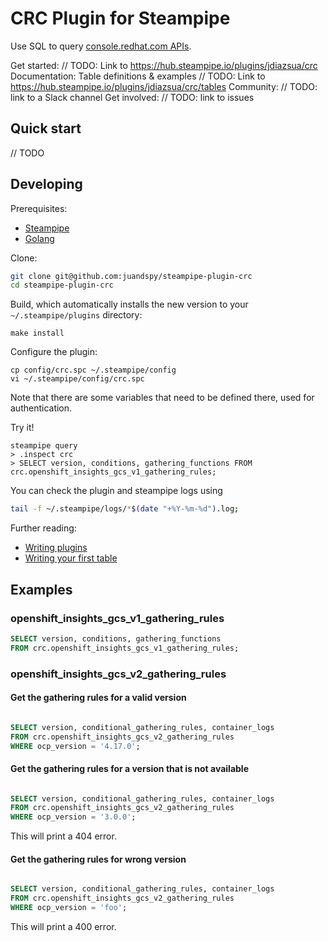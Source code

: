 # CRC Plugin for Steampipe

Use SQL to query [console.redhat.com APIs](console.redhat.com/docs/api).

Get started: // TODO: Link to https://hub.steampipe.io/plugins/jdiazsua/crc
Documentation: Table definitions & examples // TODO: Link to https://hub.steampipe.io/plugins/jdiazsua/crc/tables
Community: // TODO: link to a Slack channel
Get involved: // TODO: link to issues

##  Quick start

// TODO

## Developing

Prerequisites:

- [Steampipe](https://steampipe.io/downloads)
- [Golang](https://golang.org/doc/install)

Clone:

```sh
git clone git@github.com:juandspy/steampipe-plugin-crc
cd steampipe-plugin-crc
```

Build, which automatically installs the new version to your `~/.steampipe/plugins` directory:

```
make install
```

Configure the plugin:

```
cp config/crc.spc ~/.steampipe/config
vi ~/.steampipe/config/crc.spc
```

Note that there are some variables that need to be defined there, used for authentication.

Try it!

```
steampipe query
> .inspect crc
> SELECT version, conditions, gathering_functions FROM crc.openshift_insights_gcs_v1_gathering_rules;
```

You can check the plugin and steampipe logs using
```sh
tail -f ~/.steampipe/logs/*$(date "+%Y-%m-%d").log;                                                                           
```

Further reading:

- [Writing plugins](https://steampipe.io/docs/develop/writing-plugins)
- [Writing your first table](https://steampipe.io/docs/develop/writing-your-first-table)

## Examples

### openshift_insights_gcs_v1_gathering_rules

```sql
SELECT version, conditions, gathering_functions
FROM crc.openshift_insights_gcs_v1_gathering_rules;
```

### openshift_insights_gcs_v2_gathering_rules

#### Get the gathering rules for a valid version

```sql

SELECT version, conditional_gathering_rules, container_logs
FROM crc.openshift_insights_gcs_v2_gathering_rules
WHERE ocp_version = '4.17.0';
```

#### Get the gathering rules for a version that is not available

```sql

SELECT version, conditional_gathering_rules, container_logs
FROM crc.openshift_insights_gcs_v2_gathering_rules
WHERE ocp_version = '3.0.0';
```

This will print a 404 error.

#### Get the gathering rules for wrong version

```sql

SELECT version, conditional_gathering_rules, container_logs
FROM crc.openshift_insights_gcs_v2_gathering_rules
WHERE ocp_version = 'foo';
```

This will print a 400 error.
